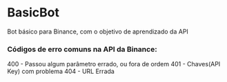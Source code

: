 # BasicBot
Bot básico para Binance, com o objetivo de aprendizado da API
### Códigos de erro comuns na API da Binance:
400 - Passou algum parâmetro errado, ou fora de ordem
401 - Chaves(API Key) com problema
404 - URL Errada

